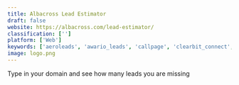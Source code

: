 ```yaml
---
title: Albacross Lead Estimator
draft: false 
website: https://albacross.com/lead-estimator/
classification: ['']
platform: ['Web']
keywords: ['aeroleads', 'awario_leads', 'callpage', 'clearbit_connect', 'continually', 'elevio', 'findthatlead_prospector', 'hunter', 'lead_finder', 'leadbot_by_drift', 'leadfuze', 'leadgibbon', 'leadfeeder', 'leadsfinder_by_reply', 'norbert', 'powrbot', 'qhub', 'replug', 'utrons_sales_bots', 'uplead', 'lemlist']
image: logo.png
---
```

Type in your domain and see how many leads you are missing